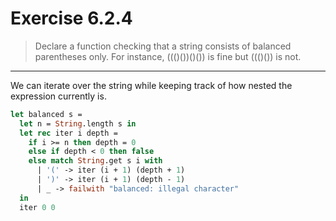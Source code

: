 # Exercise 6.2.4

> Declare a function checking that a string consists of balanced parentheses only.
> For instance, $((()())()())$ is fine but $((()())$ is not.

---

We can iterate over the string while keeping track of how nested the expression currently is.
```ocaml
let balanced s =
  let n = String.length s in
  let rec iter i depth =
    if i >= n then depth = 0
    else if depth < 0 then false
    else match String.get s i with
      | '(' -> iter (i + 1) (depth + 1)
      | ')' -> iter (i + 1) (depth - 1)
      | _ -> failwith "balanced: illegal character"
  in
  iter 0 0
```
